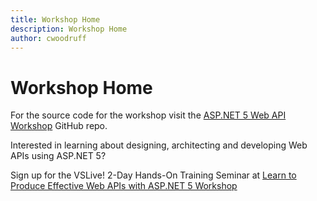 ```yaml
---
title: Workshop Home
description: Workshop Home
author: cwoodruff
---
```

# Workshop Home

For the source code for the workshop visit the [ASP.NET 5 Web API Workshop](https://github.com/cwoodruff/aspnet-5-web-api-workshop) GitHub repo.

Interested in learning about designing, architecting and developing Web APIs using ASP.NET 5?

Sign up for the VSLive! 2-Day Hands-On Training Seminar at [Learn to Produce Effective
Web APIs with ASP.NET 5 Workshop](https://vslive.com/events/training-seminars/2021/sep28/home.aspx)
